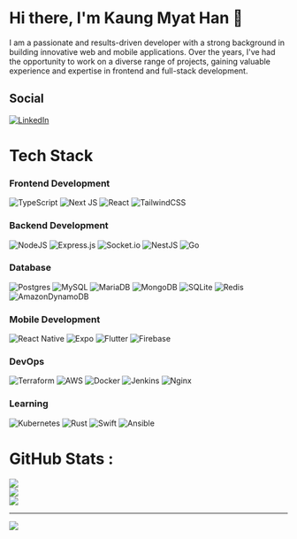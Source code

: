 # Hi there, I'm Kaung Myat Han 👋
I am a passionate and results-driven developer with a strong background in building innovative web and mobile applications. Over the years, I've had the opportunity to work on a diverse range of projects, gaining valuable experience and expertise in frontend and full-stack development.<br><be>

## Social
[![LinkedIn](https://img.shields.io/badge/LinkedIn-%230077B5.svg?logo=linkedin&logoColor=white)](https://www.linkedin.com/in/kaung-myat-han-78734017a/)

# Tech Stack

### Frontend Development
![TypeScript](https://img.shields.io/badge/typescript-%23007ACC.svg?style=for-the-badge&logo=typescript&logoColor=white) ![Next JS](https://img.shields.io/badge/Next-black?style=for-the-badge&logo=next.js&logoColor=white) ![React](https://img.shields.io/badge/react-%2320232a.svg?style=for-the-badge&logo=react&logoColor=%2361DAFB) ![TailwindCSS](https://img.shields.io/badge/tailwindcss-%2338B2AC.svg?style=for-the-badge&logo=tailwind-css&logoColor=white)
### Backend Development
![NodeJS](https://img.shields.io/badge/node.js-6DA55F?style=for-the-badge&logo=node.js&logoColor=white) ![Express.js](https://img.shields.io/badge/express.js-%23404d59.svg?style=for-the-badge&logo=express&logoColor=%2361DAFB) ![Socket.io](https://img.shields.io/badge/Socket.io-black?style=for-the-badge&logo=socket.io&badgeColor=010101) ![NestJS](https://img.shields.io/badge/nestjs-%23E0234E.svg?style=for-the-badge&logo=nestjs&logoColor=white)  ![Go](https://img.shields.io/badge/go-%2300ADD8.svg?style=for-the-badge&logo=go&logoColor=white)
### Database
 ![Postgres](https://img.shields.io/badge/postgres-%23316192.svg?style=for-the-badge&logo=postgresql&logoColor=white) ![MySQL](https://img.shields.io/badge/mysql-%2300f.svg?style=for-the-badge&logo=mysql&logoColor=white) ![MariaDB](https://img.shields.io/badge/MariaDB-003545?style=for-the-badge&logo=mariadb&logoColor=white)
 ![MongoDB](https://img.shields.io/badge/MongoDB-%234ea94b.svg?style=for-the-badge&logo=mongodb&logoColor=white) ![SQLite](https://img.shields.io/badge/sqlite-%2307405e.svg?style=for-the-badge&logo=sqlite&logoColor=white)  ![Redis](https://img.shields.io/badge/redis-%23DD0031.svg?style=for-the-badge&logo=redis&logoColor=white) ![AmazonDynamoDB](https://img.shields.io/badge/Amazon%20DynamoDB-4053D6?style=for-the-badge&logo=Amazon%20DynamoDB&logoColor=white)
### Mobile Development
![React Native](https://img.shields.io/badge/react_native-%2320232a.svg?style=for-the-badge&logo=react&logoColor=%2361DAFB) ![Expo](https://img.shields.io/badge/expo-1C1E24?style=for-the-badge&logo=expo&logoColor=#D04A37) ![Flutter](https://img.shields.io/badge/Flutter-%2302569B.svg?style=for-the-badge&logo=Flutter&logoColor=white)
 ![Firebase](https://img.shields.io/badge/firebase-%23039BE5.svg?style=for-the-badge&logo=firebase)
### DevOps
![Terraform](https://img.shields.io/badge/terraform-%235835CC.svg?style=for-the-badge&logo=terraform&logoColor=white) ![AWS](https://img.shields.io/badge/AWS-%23FF9900.svg?style=for-the-badge&logo=amazon-aws&logoColor=white) ![Docker](https://img.shields.io/badge/docker-%230db7ed.svg?style=for-the-badge&logo=docker&logoColor=white) ![Jenkins](https://img.shields.io/badge/jenkins-%232C5263.svg?style=for-the-badge&logo=jenkins&logoColor=white) ![Nginx](https://img.shields.io/badge/nginx-%23009639.svg?style=for-the-badge&logo=nginx&logoColor=white)
### Learning
![Kubernetes](https://img.shields.io/badge/kubernetes-%23326ce5.svg?style=for-the-badge&logo=kubernetes&logoColor=white) 
![Rust](https://img.shields.io/badge/rust-d84f04?style=for-the-badge&logo=rust&logoColor=white) 
![Swift](https://img.shields.io/badge/swift-F54A2A?style=for-the-badge&logo=swift&logoColor=white)
![Ansible](https://img.shields.io/badge/ansible-000000?style=for-the-badge&logo=ansible&logoColor=white)

# GitHub Stats :
![](https://github-readme-stats.vercel.app/api?username=kaungmyathan22&theme=darcula&hide_border=false&include_all_commits=false&count_private=false)<br/>
![](https://github-readme-streak-stats.herokuapp.com/?user=kaungmyathan22&theme=darcula&hide_border=true)<br/>
![](https://github-readme-stats.vercel.app/api/top-langs/?username=kaungmyathan22&theme=darcula&hide_border=true&include_all_commits=true&count_private=false&layout=compact)

---
[![](https://visitcount.itsvg.in/api?id=kaungmyathan22&icon=0&color=0)](https://visitcount.itsvg.in)
